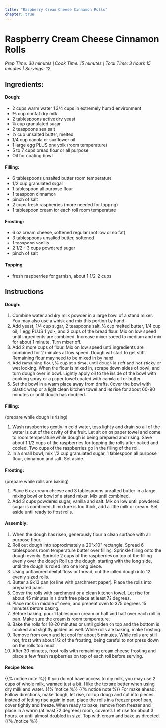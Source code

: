 ```yaml
---
title: "Raspberry Cream Cheese Cinnamon Rolls"
chapter: true
---
```

# Raspberry Cream Cheese Cinnamon Rolls
*Prep Time: 30 minutes | Cook Time: 15 minutes
| Total Time: 3 hours 15 minutes | Servings: 12*

## Ingredients:

#### Dough:

- 2 cups warm water 1 3/4 cups in extremely humid environment
- ⅔ cup nonfat dry milk
- 2 tablespoons active dry yeast
- ¼ cup granulated sugar
- 2 teaspoons sea salt
- ⅓ cup unsalted butter, melted
- 1/4 cup canola or sunflower oil
- 1 large egg PLUS one yolk (room temperature)
- 5 to 7 cups bread flour or all purpose
- Oil for coating bowl

#### Filling:

- 6 tablespoons unsalted butter room temperature
- 1/2 cup granulated sugar
- 1 tablespoon all purpose flour
- 1 teaspoon cinnamon
- pinch of salt
- 2 cups fresh raspberries (more needed for topping)
- 1 tablespoon cream for each roll room temperature

#### Frosting:

- 6 oz cream cheese, softened regular (not low or no fat)
- 3 tablespoons unsalted butter, softened
- 1 teaspoon vanilla
- 2 1/2 - 3 cups powdered sugar
- pinch of salt

#### Topping
- fresh raspberries for garnish, about 1 1/2-2 cups

## Instructions

#### Dough:

1. Combine water and dry milk powder in a large bowl of a stand mixer. You may also use a
whisk and mix this portion by hand.
2. Add yeast, 1/4 cup sugar, 2 teaspoons salt, ⅓ cup melted butter, 1/4 cup oil, 1 egg
PLUS 1 yolk, and 2 cups of the bread flour. Mix on low speed until ingredients are
combined. Increase mixer speed to medium and mix for about 1 minute. Turn mixer off.
3. Add 2 more cups of flour. Mix on low speed until ingredients are combined for 2 minutes
at low speed. Dough will start to get stiff. Remaining flour may need to be mixed in by
hand.
4. Add remaining flour, ½ cup at a time, until dough is soft and not sticky or wet looking.
When the flour is mixed in, scrape down sides of bowl, and turn dough over in bowl.
Lightly apply oil to the inside of the bowl with cooking spray or a paper towel coated
with canola oil or butter.
5. Set the bowl in a warm place away from drafts. Cover the bowl with plastic wrap or a
light clean kitchen towel and let rise for about 60-90 minutes or until dough has doubled.

#### Filling:
(prepare while dough is rising)
1. Wash raspberries gently in cold water, toss lightly and drain so all of the water is out of
the cavity of the fruit. Let sit on on paper towel and come to room temperature while
dough is being prepared and rising. Save about 1 1/2 cups of the raspberries for topping
the rolls after baked and cooled. Two cups of the raspberries go in the filling of the roll.
2. In a small bowl, mix 1/2 cup granulated sugar, 1 tablespoon all purpose flour, cinnamon
and salt. Set aside.

#### Frosting:

(prepare while rolls are baking)
1. Place 6 oz cream cheese and 3 tablespoons unsalted butter in a large mixing bowl or
bowl of a stand mixer. Mix until combined.
2. Add 3 cups powdered sugar, vanilla and salt. Mix on low until powdered sugar is
combined. If mixture is too thick, add a little milk or cream. Set aside until ready to frost
rolls.

#### Assembly:

1. When the dough has risen, generously flour a clean surface with all purpose flour.
2. Roll out dough into approximately a 20"x10" rectangle. Spread 6 tablespoons room
temperature butter over filling. Sprinkle filling onto the dough evenly. Sprinkle 2 cups of the
raspberries on top of the filling evenly over the dough
Roll up the dough, starting with the long side, until the dough is rolled into one long piece.
3. Using unflavored dental floss or thread, cut the rolled dough into 12 evenly sized rolls.
4. Butter a 9x13 pan (or line with parchment paper). Place the rolls into prepared pans.
5. Cover the rolls with parchment or a clean kitchen towel. Let rise for about 45 minutes in a
draft free place at least 72 degrees.
6. Place rack in middle of oven, and preheat oven to 375 degrees 15 minutes before baking.
7. Before baking, pour 1 tablespoon cream or half and half over each roll in pan. Make sure
the cream is room temperature.
8. Bake the rolls for 18-20 minutes or until golden on top and the bottom is cooked and
slightly golden as well. While rolls are baking, make frosting.
9. Remove from oven and let cool for about 5 minutes. While rolls are still hot, frost with about
1/2 of the frosting, being careful to not press down on the rolls too much.
10. After 30 minutes, frost rolls with remaining cream cheese frosting and place a few fresh
raspberries on top of each roll before serving.

#### Recipe Notes:
{{% notice note %}}
If you do not have access to dry milk, you may use 2 cups of whole milk, warmed just a
bit. I like the texture better when using dry milk and water.
{{% /notice %}}
{{% notice note %}}
For make ahead: Follow directions, make dough, let rise, roll up dough and cut into
pieces. Instead of letting rise again in pan, place the rolls in a freezer proof pan, cover
tightly and freeze. When ready to bake, remove from freezer and place in a warm (at least
72 degrees) room, covered. Let rise for about 3 hours. or until almost doubled in size. Top
with cream and bake as directed.
{{% /notice %}}
